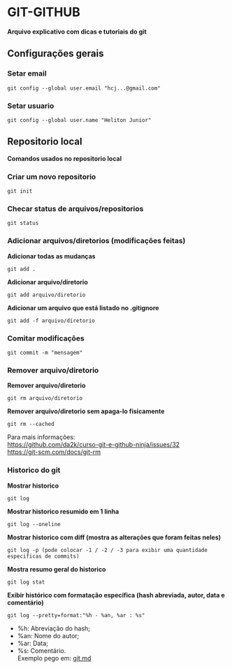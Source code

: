 # GIT-GITHUB
**Arquivo explicativo com dicas e tutoriais do git**

## Configurações gerais

### Setar email
    git config --global user.email "hcj...@gmail.com"

### Setar usuario
    git config --global user.name "Heliton Junior"


## Repositorio local
**Comandos usados no repositorio local**

### Criar um novo repositorio
    git init

### Checar status de arquivos/repositorios
    git status

### Adicionar arquivos/diretorios (modificações feitas)

**Adicionar todas as mudanças**
```
git add .
```

**Adicionar arquivo/diretorio**
```
git add arquivo/diretorio
```

**Adicionar um arquivo que está listado no .gitignore**
```
git add -f arquivo/diretorio
```

### Comitar modificações
    git commit -m "mensagem"

### Remover arquivo/diretorio
**Remover arquivo/diretorio**
```
git rm arquivo/diretorio
```
**Remover arquivo/diretorio sem apaga-lo fisicamente**
```
git rm --cached
```
Para mais informações: <br>
https://github.com/da2k/curso-git-e-github-ninja/issues/32 <br>
https://git-scm.com/docs/git-rm

### Historico do git
**Mostrar historico**
```
git log
```
**Mostrar historico resumido em 1 linha**
```
git log --oneline
```
**Mostrar historico com diff (mostra as alterações que foram feitas neles)**
```
git log -p (pode colocar -1 / -2 / -3 para exibir uma quantidade especificas de commits)
```
**Mostra resumo geral do historico**
```
git log stat
```
**Exibir histórico com formatação específica (hash abreviada, autor, data e comentário)**
```
git log --pretty=format:"%h - %an, %ar : %s"
```
	
* %h: Abreviação do hash;
* %an: Nome do autor;
* %ar: Data;
* %s: Comentário.<br>
Exemplo pego em: [git.md](https://gist.github.com/leocomelli/2545add34e4fec21ec16)